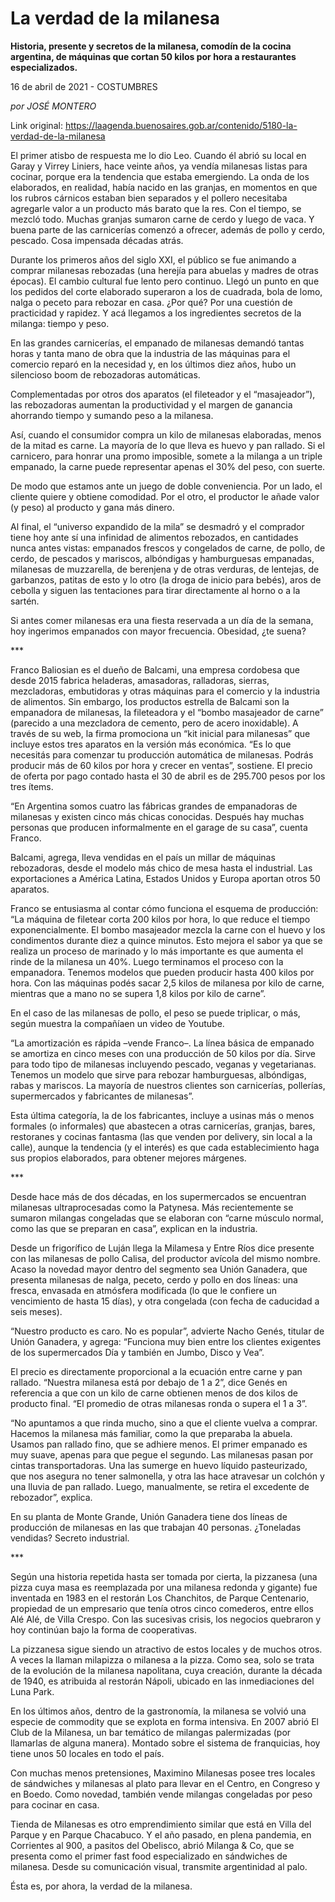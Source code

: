 # La verdad de la milanesa

**Historia, presente y secretos de la milanesa, comodín de la cocina argentina, de máquinas que cortan 50 kilos por hora a restaurantes especializados.**

16 de abril de 2021 - COSTUMBRES

_por JOSÉ MONTERO_

Link original: https://laagenda.buenosaires.gob.ar/contenido/5180-la-verdad-de-la-milanesa



El primer atisbo de respuesta me lo dio Leo. Cuando él abrió su local en Garay y Virrey Liniers, hace veinte años, ya vendía milanesas listas para cocinar, porque era la tendencia que estaba emergiendo. La onda de los elaborados, en realidad, había nacido en las granjas, en momentos en que los rubros cárnicos estaban bien separados y el pollero necesitaba agregarle valor a un producto más barato que la res. Con el tiempo, se mezcló todo. Muchas granjas sumaron carne de cerdo y luego de vaca. Y buena parte de las carnicerías comenzó a ofrecer, además de pollo y cerdo, pescado. Cosa impensada décadas atrás.




Durante los primeros años del siglo XXI, el público se fue animando a comprar milanesas rebozadas (una herejía para abuelas y madres de otras épocas). El cambio cultural fue lento pero continuo. Llegó un punto en que los pedidos del corte elaborado superaron a los de cuadrada, bola de lomo, nalga o peceto para rebozar en casa. ¿Por qué? Por una cuestión de practicidad y rapidez. Y acá llegamos a los ingredientes secretos de la milanga: tiempo y peso.




En las grandes carnicerías, el empanado de milanesas demandó tantas horas y tanta mano de obra que la industria de las máquinas para el comercio reparó en la necesidad y, en los últimos diez años, hubo un silencioso boom de rebozadoras automáticas.




Complementadas por otros dos aparatos (el fileteador y el “masajeador”), las rebozadoras aumentan la productividad y el margen de ganancia ahorrando tiempo y sumando peso a la milanesa.




Así, cuando el consumidor compra un kilo de milanesas elaboradas, menos de la mitad es carne. La mayoría de lo que lleva es huevo y pan rallado. Si el carnicero, para honrar una promo imposible, somete a la milanga a un triple empanado, la carne puede representar apenas el 30% del peso, con suerte.




De modo que estamos ante un juego de doble conveniencia. Por un lado, el cliente quiere y obtiene comodidad. Por el otro, el productor le añade valor (y peso) al producto y gana más dinero.




Al final, el “universo expandido de la mila” se desmadró y el comprador tiene hoy ante sí una infinidad de alimentos rebozados, en cantidades nunca antes vistas: empanados frescos y congelados de carne, de pollo, de cerdo, de pescados y mariscos, albóndigas y hamburguesas empanadas, milanesas de muzzarella, de berenjena y de otras verduras, de lentejas, de garbanzos, patitas de esto y lo otro (la droga de inicio para bebés), aros de cebolla y siguen las tentaciones para tirar directamente al horno o a la sartén.




Si antes comer milanesas era una fiesta reservada a un día de la semana, hoy ingerimos empanados con mayor frecuencia. Obesidad, ¿te suena?




\*\*\*




Franco Baliosian es el dueño de Balcami, una empresa cordobesa que desde 2015 fabrica heladeras, amasadoras, ralladoras, sierras, mezcladoras, embutidoras y otras máquinas para el comercio y la industria de alimentos. Sin embargo, los productos estrella de Balcami son la empanadora de milanesas, la fileteadora y el “bombo masajeador de carne” (parecido a una mezcladora de cemento, pero de acero inoxidable). A través de su web, la firma promociona un “kit inicial para milanesas” que incluye estos tres aparatos en la versión más económica. “Es lo que necesitás para comenzar tu producción automática de milanesas. Podrás producir más de 60 kilos por hora y crecer en ventas”, sostiene. El precio de oferta por pago contado hasta el 30 de abril es de 295.700 pesos por los tres ítems.




“En Argentina somos cuatro las fábricas grandes de empanadoras de milanesas y existen cinco más chicas conocidas. Después hay muchas personas que producen informalmente en el garage de su casa”, cuenta Franco.




Balcami, agrega, lleva vendidas en el país un millar de máquinas rebozadoras, desde el modelo más chico de mesa hasta el industrial. Las exportaciones a América Latina, Estados Unidos y Europa aportan otros 50 aparatos.




Franco se entusiasma al contar cómo funciona el esquema de producción: “La máquina de filetear corta 200 kilos por hora, lo que reduce el tiempo exponencialmente. El bombo masajeador mezcla la carne con el huevo y los condimentos durante diez a quince minutos. Esto mejora el sabor ya que se realiza un proceso de marinado y lo más importante es que aumenta el rinde de la milanesa un 40%. Luego terminamos el proceso con la empanadora. Tenemos modelos que pueden producir hasta 400 kilos por hora. Con las máquinas podés sacar 2,5 kilos de milanesa por kilo de carne, mientras que a mano no se supera 1,8 kilos por kilo de carne”.




En el caso de las milanesas de pollo, el peso se puede triplicar, o más, según muestra la compañíaen un video de Youtube.




“La amortización es rápida –vende Franco–. La línea básica de empanado se amortiza en cinco meses con una producción de 50 kilos por día. Sirve para todo tipo de milanesas incluyendo pescado, veganas y vegetarianas. Tenemos un modelo que sirve para rebozar hamburguesas, albóndigas, rabas y mariscos. La mayoría de nuestros clientes son carnicerías, pollerías, supermercados y fabricantes de milanesas”.




Esta última categoría, la de los fabricantes, incluye a usinas más o menos formales (o informales) que abastecen a otras carnicerías, granjas, bares, restoranes y cocinas fantasma (las que venden por delivery, sin local a la calle), aunque la tendencia (y el interés) es que cada establecimiento haga sus propios elaborados, para obtener mejores márgenes.




\*\*\*




Desde hace más de dos décadas, en los supermercados se encuentran milanesas ultraprocesadas como la Patynesa. Más recientemente se sumaron milangas congeladas que se elaboran con “carne músculo normal, como las que se preparan en casa”, explican en la industria.




Desde un frigorífico de Luján llega la Milamesa y Entre Ríos dice presente con las milanesas de pollo Calisa, del productor avícola del mismo nombre. Acaso la novedad mayor dentro del segmento sea Unión Ganadera, que presenta milanesas de nalga, peceto, cerdo y pollo en dos líneas: una fresca, envasada en atmósfera modificada (lo que le confiere un vencimiento de hasta 15 días), y otra congelada (con fecha de caducidad a seis meses).




“Nuestro producto es caro. No es popular”, advierte Nacho Genés, titular de Unión Ganadera, y agrega: “Funciona muy bien entre los clientes exigentes de los supermercados Día y también en Jumbo, Disco y Vea”.




El precio es directamente proporcional a la ecuación entre carne y pan rallado. “Nuestra milanesa está por debajo de 1 a 2”, dice Genés en referencia a que con un kilo de carne obtienen menos de dos kilos de producto final. “El promedio de otras milanesas ronda o supera el 1 a 3”.




“No apuntamos a que rinda mucho, sino a que el cliente vuelva a comprar. Hacemos la milanesa más familiar, como la que preparaba la abuela. Usamos pan rallado fino, que se adhiere menos. El primer empanado es muy suave, apenas para que pegue el segundo. Las milanesas pasan por cintas transportadoras. Una las sumerge en huevo líquido pasteurizado, que nos asegura no tener salmonella, y otra las hace atravesar un colchón y una lluvia de pan rallado. Luego, manualmente, se retira el excedente de rebozador”, explica.




En su planta de Monte Grande, Unión Ganadera tiene dos líneas de producción de milanesas en las que trabajan 40 personas. ¿Toneladas vendidas? Secreto industrial.




\*\*\*




Según una historia repetida hasta ser tomada por cierta, la pizzanesa (una pizza cuya masa es reemplazada por una milanesa redonda y gigante) fue inventada en 1983 en el restorán Los Chanchitos, de Parque Centenario, propiedad de un empresario que tenía otros cinco comederos, entre ellos Alé Alé, de Villa Crespo. Con las sucesivas crisis, los negocios quebraron y hoy continúan bajo la forma de cooperativas.




La pizzanesa sigue siendo un atractivo de estos locales y de muchos otros. A veces la llaman milapizza o milanesa a la pizza. Como sea, solo se trata de la evolución de la milanesa napolitana, cuya creación, durante la década de 1940, es atribuida al restorán Nápoli, ubicado en las inmediaciones del Luna Park.




En los últimos años, dentro de la gastronomía, la milanesa se volvió una especie de commodity que se explota en forma intensiva. En 2007 abrió El Club de la Milanesa, un bar temático de milangas palermizadas (por llamarlas de alguna manera). Montado sobre el sistema de franquicias, hoy tiene unos 50 locales en todo el país.




Con muchas menos pretensiones, Maximino Milanesas posee tres locales de sándwiches y milanesas al plato para llevar en el Centro, en Congreso y en Boedo. Como novedad, también vende milangas congeladas por peso para cocinar en casa.




Tienda de Milanesas es otro emprendimiento similar que está en Villa del Parque y en Parque Chacabuco. Y el año pasado, en plena pandemia, en Corrientes al 900, a pasitos del Obelisco, abrió Milanga & Co, que se presenta como el primer fast food especializado en sándwiches de milanesa. Desde su comunicación visual, transmite argentinidad al palo.




Ésta es, por ahora, la verdad de la milanesa.



